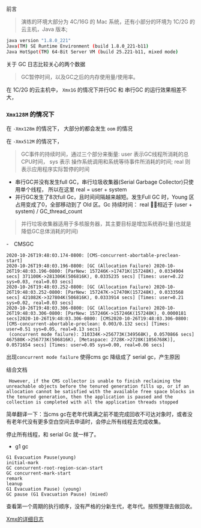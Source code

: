 
前言
> 演练的环境大部分为 4C/16G 的 Mac 系统，还有小部分的环境为 1C/2G 的云主机，Java 版本;

```bash
java version "1.8.0_221"
Java(TM) SE Runtime Environment (build 1.8.0_221-b11)
Java HotSpot(TM) 64-Bit Server VM (build 25.221-b11, mixed mode)
```
关于 GC 日志比较关心的两个数据
> GC暂停时间，以及GC之后的内存使用量/使用率。

在 1C/2G 的云主机中， `Xmx1G` 的情况下并行GC 和 串行GC 的运行效果相差不大，

### `Xmx128M` 的情况下
在 `-Xmx128m` 的情况下， 大部分的都会发生 `oom` 的情况
>

在 `-Xmx512M` 的情况下，
> GC事件的持续时间，通过三个部分来衡量: user 表示GC线程所消耗的总CPU时间， sys 表示 操作系统调用和系统等待事件所消耗的时间; real 则表示应用程序实际暂停的时间

- 串行GC并没有发生full GC，串行垃圾收集器(Serial Garbage Collector)只使用单个线程， 所以在这里 real = user + system
- 并行GC发生了8次full Gc，且时间间隔越来越短。发生Full GC 时，Young 区占用变成了0，全部移动到了 Old 区。Gc 持续时间： real 相近于 (user + system) / GC_thread_count
> 并行垃圾收集器适用于多核服务器，其主要目标是增加系统吞吐量(也就是降低GC总体消耗的时间)

-　CMSGC
```
2020-10-26T19:48:03.174-0800: [CMS-concurrent-abortable-preclean-start]
2020-10-26T19:48:03.196-0800: [GC (Allocation Failure) 2020-10-26T19:48:03.196-0800: [ParNew: 157246K->17471K(157248K), 0.0334904 secs] 371100K->281306K(506816K), 0.0335235 secs] [Times: user=0.22 sys=0.03, real=0.03 secs]
2020-10-26T19:48:03.252-0800: [GC (Allocation Failure) 2020-10-26T19:48:03.252-0800: [ParNew: 157247K->17470K(157248K), 0.0333568 secs] 421082K->327804K(506816K), 0.0333914 secs] [Times: user=0.21 sys=0.02, real=0.03 secs]
2020-10-26T19:48:03.306-0800: [GC (Allocation Failure) 2020-10-26T19:48:03.306-0800: [ParNew: 157246K->157246K(157248K), 0.0000181 secs]2020-10-26T19:48:03.306-0800: [CMS2020-10-26T19:48:03.306-0800: [CMS-concurrent-abortable-preclean: 0.003/0.132 secs] [Times: user=0.51 sys=0.05, real=0.13 secs]
 (concurrent mode failure): 310334K->256773K(349568K), 0.0570866 secs] 467580K->256773K(506816K), [Metaspace: 2728K->2728K(1056768K)], 0.0571654 secs] [Times: user=0.05 sys=0.00, real=0.06 secs]
```
出现`concurrent mode failure` 使得cms gc 降级成了 serial gc，产生原因

结合文档
```
 However, if the CMS collector is unable to finish reclaiming the unreachable objects before the tenured generation fills up, or if an allocation cannot be satisfied with the available free space blocks in the tenured generation, then the application is paused and the collection is completed with all the application threads stopped
```
简单翻译一下：当cms gc在老年代填满之前不能完成回收不可达对象时，或者没有老年代没有更多空白空间去申请时，会停止所有线程去完成收集。

停止所有线程，和 serial Gc 就一样了。

- g1 gc

```
G1 Evacuation Pause(young)
initial-mark
GC concurrent-root-region-scan-start
GC concurrent-mark-start
remark
leanup
G1 Evacuation Pause) (young)
GC pause (G1 Evacuation Pause) (mixed)
```
查看第一个周期的执行顺序，没有严格的分新生代，老年代。按照整理去做回收。

[Xmx的详细日志](./Xmx512M)